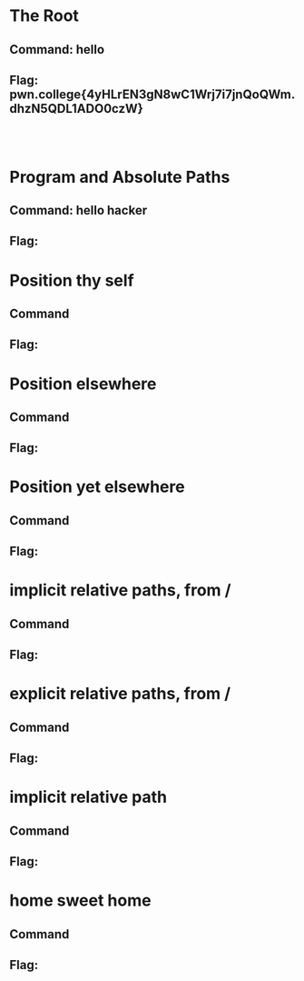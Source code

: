 # The Root
## Command: hello
## Flag: pwn.college{4yHLrEN3gN8wC1Wrj7i7jnQoQWm.dhzN5QDL1ADO0czW}
<br> <br>
# Program and Absolute Paths
## Command: hello hacker
## Flag:

# Position thy self
## Command
## Flag:

# Position elsewhere
## Command
## Flag:

# Position yet elsewhere
## Command
## Flag:

# implicit relative paths, from /
## Command
## Flag:

# explicit relative paths, from / 
## Command
## Flag:

# implicit relative path
## Command
## Flag:

# home sweet home
## Command
## Flag:

